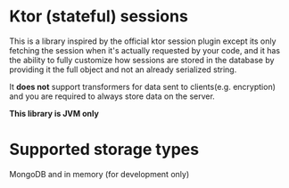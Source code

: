 # Ktor (stateful) sessions
This is a library inspired by the official ktor session plugin except its 
only fetching the session when it's actually requested by your code, and it has the ability 
to fully customize how sessions are stored in the database by providing it the full object
and not an already serialized string.

It **does not** support transformers for data sent to clients(e.g. encryption) and you are required to always store
data on the server. 

**This library is JVM only**

# Supported storage types
MongoDB and in memory (for development only)
